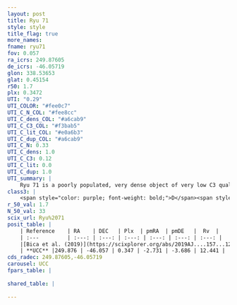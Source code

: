 ```yaml
---
layout: post
title: Ryu 71
style: style
title_flag: true
more_names: 
fname: ryu71
fov: 0.057
ra_icrs: 249.87605
de_icrs: -46.05719
glon: 338.53653
glat: 0.45154
r50: 1.7
plx: 0.3472
UTI: "0.29"
UTI_COLOR: "#fee0c7"
UTI_C_N_COL: "#fee8cc"
UTI_C_dens_COL: "#a6cab9"
UTI_C_C3_COL: "#f3bab5"
UTI_C_lit_COL: "#e0a6b3"
UTI_C_dup_COL: "#a6cab9"
UTI_C_N: 0.33
UTI_C_dens: 1.0
UTI_C_C3: 0.12
UTI_C_lit: 0.0
UTI_C_dup: 1.0
UTI_summary: |
    Ryu 71 is a poorly populated, very dense object of very low C3 quality. It is rarely studied in the literature, with no articles listed in the last 6 years.
class3: |
    <span style="color: purple; font-weight: bold;">D</span><span style="color: red; font-weight: bold;">C</span>
r_50_val: 1.7
N_50_val: 33
scix_url: Ryu%2071
posit_table: |
    | Reference    | RA    | DEC   | Plx  | pmRA  | pmDE   |  Rv  |
    | :---         | :---: | :---: | :---: | :---: | :---: | :---: |
    |[Bica et al. (2019)](https://scixplorer.org/abs/2019AJ....157...12B) | 249.898 | -46.059 | -- | -- | -- | -- |
    | **UCC** |249.876 | -46.057 | 0.347 | -2.731 | -3.686 | 12.441 | 
cds_radec: 249.87605,-46.05719
carousel: UCC
fpars_table: |
    
shared_table: |
    
---
```

